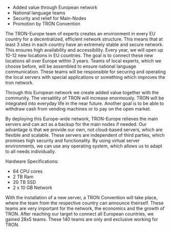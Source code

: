 -	Added value through European network
-	National language teams
-	Security and relief for Main-Nodes
-	Promotion by TRON Convention

The TRON-Europe team of experts creates an environment in every EU country for a decentralized, efficient network structure. This means that at least 3 sites in each country have  an extremely stable and secure network. This ensures high availability and accessibility. Every year, we will open up 10-12 new locations in EU countries. The goal is to connect these new locations all over Europe within 3 years. Teams of local experts, which we choose before,  will be assembled to ensure national language communication. These teams will be responsible for securing and operating the local servers with special applications or something which improves the tron network.

Through this European network we create added value together with the community. The versatility of TRON will increase enormously. TRON will be integrated into everyday life in the near future. Another goal is to be able to withdraw cash from vending machines or to pay on the open market.

By deploying this Europe-wide network, TRON-Europe relieves the main servers and can act as a backup for the main nodes if needed.
Our advantage is that we provide our own, not cloud-based servers, which are flexible and scalable. These servers are independent of third parties, which promises high security and functionality. By using virtual server environments, we can use any operating system, which allows us to adapt to all needs individually.

Hardware Specifications:
- 64 CPU cores
- 2 TB Ram
- 20 TB SSD
- 2 x 10 GB Network

With the installation of a new server, a TRON Convention will take place, where the team from the respective country can announce theirself. These teams are very important for the network, the economics and the growth of TRON. After reaching our target to connect all European countries, we gained 28x5 teams. These 140 teams are only and exclusive working for TRON.

